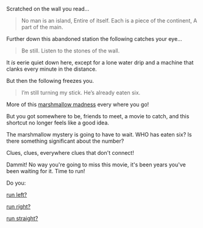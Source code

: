 Scratched on the wall you read...

> No man is an island,
> Entire of itself.
> Each is a piece of the continent,
> A part of the main.

Further down this abandoned station the following catches your eye...

> Be still.
> Listen to the stones of the wall.

It *is* eerie quiet down here, except for a lone water drip and a machine that clanks every minute in the distance.

But then the following freezes you.

> I’m still turning my stick.
> He’s already eaten six.

More of this [marshmallow madness](http://www.poetryfoundation.org/poem/241898) every where you go!

But you got somewhere to be, friends to meet, a movie to catch, and this shortcut no longer feels like a good idea.

The marshmallow mystery is going to have to wait. WHO has eaten six? Is there something significant about the number?

Clues, clues, everywhere clues that don't connect!

Dammit! No way you're going to miss this movie, it's been years you've been waiting for it. Time to run!

Do you:

[run left?](../super-man/save-the-word.md)

[run right?](../surprise!/surprise.md)

[run straight?](../unending-story/unending-story.md)

